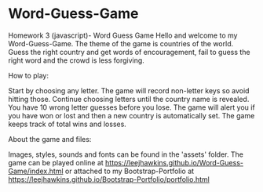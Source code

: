 # Word-Guess-Game
Homework 3  (javascript)- Word Guess Game
Hello and welcome to my Word-Guess-Game.  The theme of the game is countries of the world.  Guess the right country and get words of encouragement, fail to guess the right word and the crowd is less forgiving.  

How to play:

Start by choosing any letter.  The game will record non-letter keys so avoid hitting those.
Continue choosing letters until the country name is revealed.
You have 10 wrong letter guesses before you lose.
The game will alert you if you have won or lost and then a new country is automatically set.
The game keeps track of total wins and losses.


About the game and files:

Images, styles, sounds and fonts can be found in the 'assets' folder.
The game can be played online at https://leejhawkins.github.io/Word-Guess-Game/index.html or attached to my Bootstrap-Portfolio at https://leejhawkins.github.io/Bootstrap-Portfolio/portfolio.html

